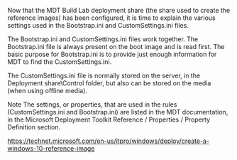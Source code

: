 Now that the MDT Build Lab deployment share (the share used to create the reference images) has been configured, it is time to explain the various settings used in the Bootstrap.ini and CustomSettings.ini files.

The Bootstrap.ini and CustomSettings.ini files work together. The Bootstrap.ini file is always present on the boot image and is read first. The basic purpose for Bootstrap.ini is to provide just enough information for MDT to find the CustomSettings.ini.

The CustomSettings.ini file is normally stored on the server, in the Deployment share\Control folder, but also can be stored on the media (when using offline media).

Note
The settings, or properties, that are used in the rules (CustomSettings.ini and Bootstrap.ini) are listed in the MDT documentation, in the Microsoft Deployment Toolkit Reference / Properties / Property Definition section.


https://technet.microsoft.com/en-us/itpro/windows/deploy/create-a-windows-10-reference-image
